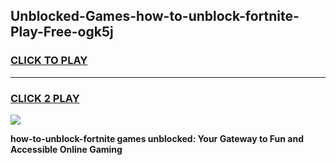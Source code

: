 
## Unblocked-Games-how-to-unblock-fortnite-Play-Free-ogk5j
<h3>
<a href="https://premium76.site?title=how-to-unblock-fortnite&ref=10A">CLICK TO PLAY</a></h3>
<hr>

<h3>
<a href="https://premium76.site?title=how-to-unblock-fortnite&ref=10A">CLICK 2 PLAY</a>
  
</h3>

<a href="https://premium76.site?title=how-to-unblock-fortnite&ref=10A"><img src="https://clearcache.store/games.png"></a>


**how-to-unblock-fortnite games unblocked: Your Gateway to Fun and Accessible Online Gaming**
